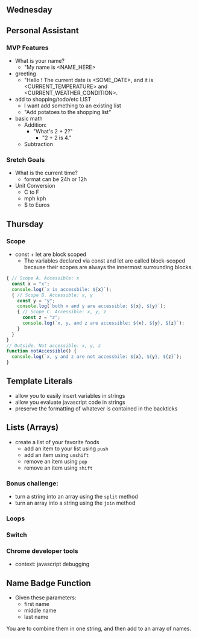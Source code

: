 ## Wednesday

## Personal Assistant

### MVP Features
* What is your name?
  * "My name is <NAME_HERE>
* greeting
  * "Hello <NAME>! The current date is <SOME_DATE>, and it is <CURRENT_TEMPERATURE> and <CURRENT_WEATHER_CONDITION>.
* add to shopping/todo/etc LIST
  * I want add something to an existing list
  * "Add potatoes to the shopping list"
* basic math
  * Addition:
    * "What's 2 + 2?"
      * "2 + 2 is 4."
  * Subtraction

### Sretch Goals
* What is the current time?
  * format can be 24h or 12h
* Unit Conversion
  * C to F
  * mph kph
  * $ to Euros

## Thursday
### Scope
* const + let are block scoped
  * The variables declared via const and let are called block-scoped because their scopes are always the innermost surrounding blocks.

```javascript
{ // Scope A. Accessible: x
  const x = "x";
  console.log(`x is accessbile: ${x}`);
  { // Scope B. Accessible: x, y
    const y = "y";
    console.log(`both x and y are accessible: ${x}, ${y}`);
    { // Scope C. Accessible: x, y, z
      const z = "z";
      console.log(`x, y, and z are accessible: ${x}, ${y}, ${z}`);
    }
  }
}
// Outside. Not accessible: x, y, z
function notAccessible() {
  console.log(`x, y and z are not accessbile: ${x}, ${y}, ${z}`);
}
```
## Template Literals
* allow you to easily insert variables in strings
* allow you evaluate javascript code in strings
* preserve the formatting of whatever is contained in the backticks

## Lists (Arrays)

* create a list of your favorite foods
  * add an item to your list using `push`
  * add an item using `unshift`
  * remove an item using `pop`
  * remove an item using `shift`

### Bonus challenge: 
* turn a string into an array using the `split` method
* turn an array into a string using the `join` method

### Loops
### Switch
### Chrome developer tools
* context: javascript debugging

## Name Badge Function
* Given these parameters:
  * first name
  * middle name
  * last name

You are to combine them in one string, and then add to an array of names.
